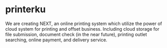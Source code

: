 # printerku
We are creating NEXT, an online printing system which utilize the power of cloud system for printing and offset business. Including cloud storage for file submission, document check (in the near future), printing outlet searching, online payment, and delivery service.
